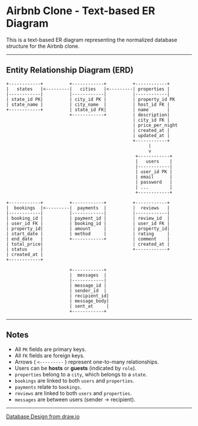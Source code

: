 # Airbnb Clone - Text-based ER Diagram

This is a text-based ER diagram representing the normalized database structure for the Airbnb clone.

---

## Entity Relationship Diagram (ERD)

```
+------------+          +------------+          +------------+
|   states   |<---------|   cities   |<---------| properties |
|------------|          |------------|          |------------|
| state_id PK|          | city_id PK |          | property_id PK
| state_name |          | city_name  |          | host_id FK |
+------------+          | state_id FK|          | name       |
                        +------------+          | description|
                                                | city_id FK |
                                                | price_per_night
                                                | created_at |
                                                | updated_at |
                                                +------------+
                                                      |
                                                      v
                                                 +------------+
                                                 |   users    |
                                                 |------------|
                                                 | user_id PK |
                                                 | email      |
                                                 | password   |
                                                 | ...        |
                                                 +------------+

+------------+          +------------+          +------------+
|  bookings  |<---------|  payments  |          |  reviews   |
|------------|          |------------|          |------------|
| booking_id |          | payment_id |          | review_id  |
| user_id FK |          | booking_id |          | user_id FK |
| property_id|          | amount     |          | property_id|
| start_date |          | method     |          | rating     |
| end_date   |          +------------+          | comment    |
| total_price|                                  | created_at |
| status     |                                  +------------+
| created_at |
+------------+

                        +------------+
                        |  messages  |
                        |------------|
                        | message_id |
                        | sender_id  |
                        | recipient_id|
                        | message_body|
                        | sent_at     |
                        +------------+
```

---

## Notes

- All `PK` fields are primary keys.
- All `FK` fields are foreign keys.
- Arrows ( `<---------` ) represent one-to-many relationships.
- Users can be **hosts** or **guests** (indicated by `role`).
- `properties` belong to a `city`, which belongs to a `state`.
- `bookings` are linked to both `users` and `properties`.
- `payments` relate to `bookings`.
- `reviews` are linked to both `users` and `properties`.
- `messages` are between users (sender → recipient).

---

[Database Design from draw.io](https://drive.google.com/file/d/1Y7kZRWMZWD3I5_hcuOsvGuLAmY2WSxtP/view?usp=sharing)
